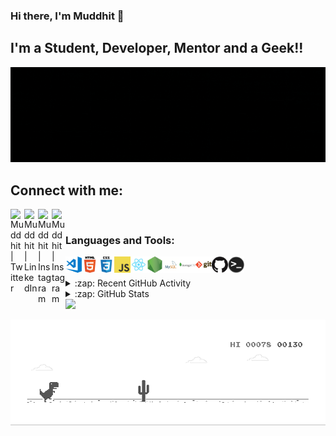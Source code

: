 ### Hi there, I'm Muddhit 👋


## I'm a Student, Developer, Mentor and a Geek!!

![MuddhitBaid](https://raw.githubusercontent.com/Mukulbaid63/Mukulbaid63/master/mit.gif)

## Connect with me:

[<img align="left" alt="Muddhit | Twitter" width="22px" src="https://cdn.jsdelivr.net/npm/simple-icons@v3/icons/twitter.svg" />][twitter]
[<img align="left" alt="Muddhit | LinkedIn" width="22px" src="https://cdn.jsdelivr.net/npm/simple-icons@v3/icons/linkedin.svg" />][linkedin]
[<img align="left" alt="Muddhit | Instagram" width="22px" src="https://cdn.jsdelivr.net/npm/simple-icons@v3/icons/instagram.svg" />][instagram]
[<img align="left" alt="Muddhit | Instagram" width="22px" src="https://cdn.jsdelivr.net/npm/simple-icons@v3/icons/gmail.svg" />][gmail]


<br />

### Languages and Tools:

[<img align="left" alt="Visual Studio Code" width="26px" src="https://raw.githubusercontent.com/github/explore/80688e429a7d4ef2fca1e82350fe8e3517d3494d/topics/visual-studio-code/visual-studio-code.png" />][webdevplaylist]
[<img align="left" alt="HTML5" width="26px" src="https://raw.githubusercontent.com/github/explore/80688e429a7d4ef2fca1e82350fe8e3517d3494d/topics/html/html.png" />][webdevplaylist]
[<img align="left" alt="CSS3" width="26px" src="https://raw.githubusercontent.com/github/explore/80688e429a7d4ef2fca1e82350fe8e3517d3494d/topics/css/css.png" />][cssplaylist]
[<img align="left" alt="JavaScript" width="26px" src="https://raw.githubusercontent.com/github/explore/80688e429a7d4ef2fca1e82350fe8e3517d3494d/topics/javascript/javascript.png" />][jsplaylist]
[<img align="left" alt="React" width="26px" src="https://raw.githubusercontent.com/github/explore/80688e429a7d4ef2fca1e82350fe8e3517d3494d/topics/react/react.png" />][reactplaylist]
[<img align="left" alt="Node.js" width="26px" src="https://raw.githubusercontent.com/github/explore/80688e429a7d4ef2fca1e82350fe8e3517d3494d/topics/nodejs/nodejs.png" />][webdevplaylist]
[<img align="left" alt="MySQL" width="26px" src="https://raw.githubusercontent.com/github/explore/80688e429a7d4ef2fca1e82350fe8e3517d3494d/topics/mysql/mysql.png" />][webdevplaylist]
[<img align="left" alt="MongoDB" width="26px" src="https://raw.githubusercontent.com/github/explore/80688e429a7d4ef2fca1e82350fe8e3517d3494d/topics/mongodb/mongodb.png" />][webdevplaylist]
[<img align="left" alt="Git" width="26px" src="https://raw.githubusercontent.com/github/explore/80688e429a7d4ef2fca1e82350fe8e3517d3494d/topics/git/git.png" />][webdevplaylist]
[<img align="left" alt="GitHub" width="26px" src="https://raw.githubusercontent.com/github/explore/78df643247d429f6cc873026c0622819ad797942/topics/github/github.png" />][webdevplaylist]
[<img align="left" alt="Terminal" width="26px" src="https://raw.githubusercontent.com/github/explore/80688e429a7d4ef2fca1e82350fe8e3517d3494d/topics/terminal/terminal.png" />][webdevplaylist]


<br />
<br />

<details>
  <summary>:zap: Recent GitHub Activity</summary>
  
<!--START_SECTION:activity-->
1. 🎉 Merged PR [#394](https://github.com/sanscript-tech/hacking-tools-scripts/pull/394) in [sanscript-tech/hacking-tools-scripts](https://github.com/sanscript-tech/hacking-tools-scripts)
1. 🎉 Merged PR [#376](https://github.com/sanscript-tech/hacking-tools-scripts/pull/376) in [sanscript-tech/hacking-tools-scripts](https://github.com/sanscript-tech/hacking-tools-scripts)
1. 🎉 Merged PR [#374](https://github.com/sanscript-tech/hacking-tools-scripts/pull/374) in [sanscript-tech/hacking-tools-scripts](https://github.com/sanscript-tech/hacking-tools-scripts)
1. 🎉 Merged PR [#329](https://github.com/sanscript-tech/hacking-tools-scripts/pull/329) in [sanscript-tech/hacking-tools-scripts](https://github.com/sanscript-tech/hacking-tools-scripts)

<!--END_SECTION:activity-->

</details>

<details>
<summary>:zap: GitHub Stats</summary>

 <img align="left" alt="Muddhit's GitHub Stats" src="https://github-readme-stats.vercel.app/api?username=Mukulbaid63&show_icons=true&hide_border=true" />
  <img src="https://github-readme-stats.vercel.app/api/top-langs/?username=Mukulbaid63&layout=compact" align="center"/>

</details>
<img align="centre" src="https://github-readme-streak-stats.herokuapp.com/?user=Mukulbaid63&show_icons=true&locale=en&layout=compact&line_height=0" />


![Dino](https://raw.githubusercontent.com/praveenscience/praveenscience/master/dino.gif)
  
 




[twitter]: https://twitter.com/MukulBaid1
[instagram]: https://instagram.com/baidmukul
[gmail]:mailto:mukulbaid63@gmail.com
[linkedin]: https://linkedin.com/in/mukulbaid63
[webdevplaylist]:https://github.com/Mukulbaid63
[jsplaylist]: https://github.com/Mukulbaid63
[cssplaylist]: https://github.com/Mukulbaid63
[reactplaylist]: https://github.com/Mukulbaid63
